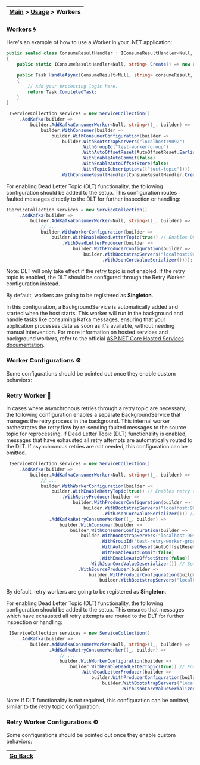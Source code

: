 | [Main](/README.md) > [Usage](/docs/Usage.md) > Workers |
|--------------------------------------------------------|

### Workers :cyclone:

Here's an example of how to use a Worker in your .NET application:

```C#
public sealed class ConsumeResultHandler : IConsumeResultHandler<Null, string>
{
    public static IConsumeResultHandler<Null, string> Create() => new ConsumeResultHandler();

    public Task HandleAsync(ConsumeResult<Null, string> consumeResult, CancellationToken cancellationToken)
    {
        // Add your processing logic here.
        return Task.CompletedTask;
    }
}

 IServiceCollection services = new ServiceCollection()
     .AddKafka(builder =>
         builder.AddKafkaConsumerWorker<Null, string>((_, builder) =>
             builder.WithConsumer(builder =>
                 builder.WithConsumerConfiguration(builder =>
                     builder.WithBootstrapServers("localhost:9092")
                            .WithGroupId("test-worker-group")
                            .WithAutoOffsetReset(AutoOffsetReset.Earliest)
                            .WithEnableAutoCommit(false)
                            .WithEnableAutoOffsetStore(false)
                            .WithTopicSubscriptions(["test-topic"])))
                    .WithConsumeResultHandler(ConsumeResultHandler.Create())));
```

For enabling Dead Letter Topic (DLT) functionality, the following configuration should be added to the setup. This configuration routes faulted messages directly to the DLT for further inspection or handling:

```C#
IServiceCollection services = new ServiceCollection()
     .AddKafka(builder =>
         builder.AddKafkaConsumerWorker<Null, string>((_, builder) =>
             // ... 
             builder.WithWorkerConfiguration(builder =>
                 builder.WithEnableDeadLetterTopic(true)) // Enables DLT
                     .WithDeadLetterProducer(builder =>
                         builder.WithProducerConfiguration(builder =>
                             builder.WithBootstrapServers("localhost:9092"))
                                    .WithJsonCoreValueSerializer()))); // Set your desired serializer.
```
Note: DLT will only take effect if the retry topic is not enabled. If the retry topic is enabled, the DLT should be configured through the Retry Worker configuration instead.

By default, workers are going to be registered as **Singleton**.

In this configuration, a BackgroundService is automatically added and started when the host starts. This worker will run in the background and handle tasks like consuming Kafka messages, ensuring that your application processes data as soon as it's available, without needing manual intervention. For more information on hosted services and background workers, refer to the official [ASP.NET Core Hosted Services documentation](https://learn.microsoft.com/en-us/aspnet/core/fundamentals/host/hosted-services?view=aspnetcore-8.0&tabs=visual-studio).

### Worker Configurations :gear:

Some configurations should be pointed out once they enable custom behaviors:

### Retry Worker :repeat:

In cases where asynchronous retries through a retry topic are necessary, the following configuration enables a separate BackgroundService that manages the retry process in the background. This internal worker orchestrates the retry flow by re-sending faulted messages to the source topic for reprocessing. If Dead Letter Topic (DLT) functionality is enabled, messages that have exhausted all retry attempts are automatically routed to the DLT. If asynchronous retries are not needed, this configuration can be omitted. 

```C#
 IServiceCollection services = new ServiceCollection()
     .AddKafka(builder =>
         builder.AddKafkaConsumerWorker<Null, string>((_, builder) =>
             // ... 
             builder.WithWorkerConfiguration(builder => 
                 builder.WithEnableRetryTopic(true)) // Enables retry topic
                     .WithRetryProducer(builder =>
                         builder.WithProducerConfiguration(builder =>
                             builder.WithBootstrapServers("localhost:9092"))
                                    .WithJsonCoreValueSerializer())) // Set your desired serializer.
                .AddKafkaRetryConsumerWorker((_, builder) =>
                    builder.WithConsumer(builder =>
                        builder.WithConsumerConfiguration(builder =>
                            builder.WithBootstrapServers("localhost:9092")
                                   .WithGroupId("test-retry-worker-group")
                                   .WithAutoOffsetReset(AutoOffsetReset.Earliest)
                                   .WithEnableAutoCommit(false)
                                   .WithEnableAutoOffsetStore(false))
                               .WithJsonCoreValueDeserializer()) // Set your desired deserializer.
                           .WithSourceProducer(builder =>
                               builder.WithProducerConfiguration(builder =>
                                   builder.WithBootstrapServers("localhost:9092")))));
```

By default, retry workers are going to be registered as **Singleton**.

For enabling Dead Letter Topic (DLT) functionality, the following configuration should be added to the setup. This ensures that messages which have exhausted all retry attempts are routed to the DLT for further inspection or handling:

```C#
 IServiceCollection services = new ServiceCollection()
     .AddKafka(builder =>
         builder.AddKafkaConsumerWorker<Null, string>((_, builder) => { /*...*/ })
                .AddKafkaRetryConsumerWorker((_, builder) =>
                    // ...
                    builder.WithWorkerConfiguration(builder =>
                        builder.WithEnableDeadLetterTopic(true)) // Enables DLT
                            .WithDeadLetterProducer(builder =>
                                builder.WithProducerConfiguration(builder =>
                                    builder.WithBootstrapServers("localhost:9092"))
                                           .WithJsonCoreValueSerializer()))); // Set your desired deserializer.
```
Note: If DLT functionality is not required, this configuration can be omitted, similar to the retry topic configuration.

### Retry Worker Configurations :gear:

Some configurations should be pointed out once they enable custom behaviors:

| [Go Back](/docs/Usage.md) |
|---------------------------| 